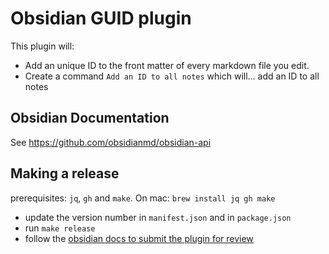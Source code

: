 # Obsidian GUID plugin

This plugin will:

-   Add an unique ID to the front matter of every markdown file you edit.
-   Create a command `Add an ID to all notes` which will... add an ID to all notes

## Obsidian Documentation

See https://github.com/obsidianmd/obsidian-api

## Making a release

prerequisites: `jq`, `gh` and `make`. On mac: `brew install jq gh make`

-   update the version number in `manifest.json` and in `package.json`
-   run `make release`
-   follow the [obsidian docs to submit the plugin for review](https://marcus.se.net/obsidian-plugin-docs/publishing/submit-your-plugin#step-2--submit-your-plugin-for-review)
